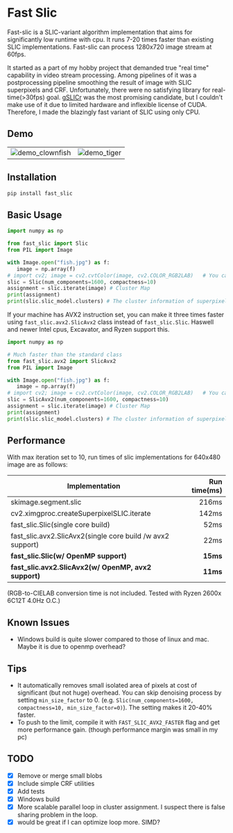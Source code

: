 # Fast Slic

Fast-slic is a SLIC-variant algorithm implementation that aims for significantly low runtime with cpu. It runs 7-20 times faster than existing SLIC implementations. Fast-slic can process 1280x720 image stream at 60fps.

It started as a part of my hobby project that demanded true "real time" capability in video stream processing. Among pipelines of it was a postprocessing pipeline smoothing the result of image with SLIC superpixels and CRF. Unfortunately, there were no satisfying library for real-time(>30fps) goal. [gSLICr](https://github.com/carlren/gSLICr) was the most promising candidate, but I couldn't make use of it due to limited hardware and inflexible license of CUDA. Therefore, I made the blazingly fast variant of SLIC using only CPU.

## Demo
<table>
   <tr>
      <td><img alt="demo_clownfish" src="https://user-images.githubusercontent.com/2352985/56845088-8a1e5d00-68f6-11e9-9950-cab56cf32e80.jpg"></td>
      <td><img alt="demo_tiger" src="https://user-images.githubusercontent.com/2352985/56845090-8e4a7a80-68f6-11e9-9a51-b1da31d5ef77.jpg"></td>
   </tr>
</table>

## Installation
```python
pip install fast_slic
```

## Basic Usage
```python
import numpy as np

from fast_slic import Slic
from PIL import Image

with Image.open("fish.jpg") as f:
   image = np.array(f)
# import cv2; image = cv2.cvtColor(image, cv2.COLOR_RGB2LAB)   # You can convert the image to CIELAB space if you need.
slic = Slic(num_components=1600, compactness=10)
assignment = slic.iterate(image) # Cluster Map
print(assignment)
print(slic.slic_model.clusters) # The cluster information of superpixels.
```

If your machine has AVX2 instruction set, you can make it three times faster using `fast_slic.avx2.SlicAvx2` class instead of `fast_slic.Slic`. Haswell and newer Intel cpus, Excavator, and Ryzen support this.

```python
import numpy as np

# Much faster than the standard class
from fast_slic.avx2 import SlicAvx2
from PIL import Image

with Image.open("fish.jpg") as f:
   image = np.array(f)
# import cv2; image = cv2.cvtColor(image, cv2.COLOR_RGB2LAB)   # You can convert the image to CIELAB space if you need.
slic = SlicAvx2(num_components=1600, compactness=10)
assignment = slic.iterate(image) # Cluster Map
print(assignment)
print(slic.slic_model.clusters) # The cluster information of superpixels.
```

## Performance

With max iteration set to 10, run times of slic implementations for 640x480 image are as follows:

| Implementation                                  | Run time(ms)   |
| -----------------------------------------       | --------------:|
| skimage.segment.slic                            | 216ms          |
| cv2.ximgproc.createSuperpixelSLIC.iterate       | 142ms          |
| fast_slic.Slic(single core build)               | 52ms           |
| fast_slic.avx2.SlicAvx2(single core build /w avx2 support)      | 22ms           |
| **fast_slic.Slic(w/ OpenMP support)**           | **15ms**       |
| **fast_slic.avx2.SlicAvx2(w/ OpenMP, avx2 support)**   | **11ms**       |

 
(RGB-to-CIELAB conversion time is not included. Tested with Ryzen 2600x 6C12T 4.0Hz O.C.)

## Known Issues
 * Windows build is quite slower compared to those of linux and mac. Maybe it is due to openmp overhead?

 
## Tips
 * It automatically removes small isolated area of pixels at cost of significant (but not huge) overhead. You can skip denoising process by setting `min_size_factor` to 0. (e.g. `Slic(num_components=1600, compactness=10, min_size_factor=0)`). The setting makes it 20-40% faster. 
 * To push to the limit, compile it with `FAST_SLIC_AVX2_FASTER` flag and get more performance gain. (though performance margin was small in my pc)
 
## TODO
 - [x] Remove or merge small blobs
 - [x] Include simple CRF utilities
 - [x] Add tests
 - [x] Windows build
 - [x] More scalable parallel loop in cluster assignment. I suspect there is false sharing problem in the loop.
 - [x] would be great if I can optimize loop more. SIMD?
